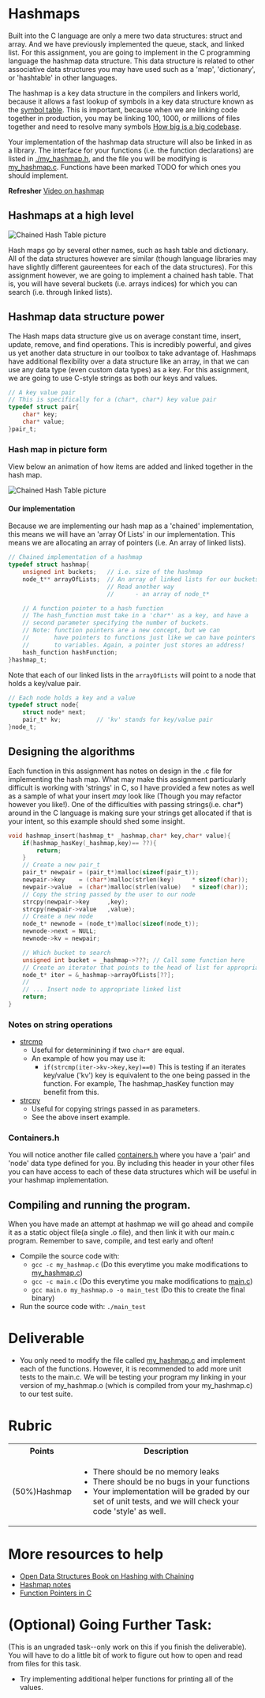 # Hashmaps

Built into the C language are only a mere two data structures: struct and array. And we have previously implemented the queue, stack, and linked list. For this assignment, you are going to implement in the C programming language the hashmap data structure. This data structure is related to other associative data structures you may have used such as a 'map', 'dictionary', or 'hashtable' in other languages.

The hashmap is a key data structure in the compilers and linkers world, because it allows a fast lookup of symbols in a key data structure known as the [symbol table](https://en.wikipedia.org/wiki/Symbol_table). This is important, because when we are linking code together in production, you may be linking 100, 1000, or millions of files together and need to resolve many symbols [How big is a big codebase](https://www.freecodecamp.org/news/the-biggest-codebases-in-history-a128bb3eea73/).

Your implementation of the hashmap data structure will also be linked in as a library. The interface for your functions (i.e. the function declarations) are listed in [./my_hashmap.h](./my_hashmap.h), and the file you will be modifying is [my_hashmap.c](./my_hashmap.c). Functions have been marked TODO for which ones you should implement.

**Refresher** [Video on hashmap](https://www.youtube.com/watch?v=shs0KM3wKv8)

## Hashmaps at a high level

<img src="./../media/hashtable.png" alt="Chained Hash Table picture">

Hash maps go by several other names, such as hash table and dictionary. All of the data structures however are similar (though language libraries may have slightly different gaureentees for each of the data structures). For this assignment however, we are going to implement a chained hash table. That is, you will have several buckets (i.e. arrays indices) for which you can search (i.e. through linked lists).

## Hashmap data structure power

The Hash maps data structure give us on average constant time, insert, update, remove, and find operations. This is incredibly powerful, and gives us yet another data structure in our toolbox to take advantage of. Hashmaps have additional flexibility over a data structure like an array, in that we can use any data type (even custom data types) as a key. For this assignment, we are going to use C-style strings as both our keys and values.

```c
// A key value pair
// This is specifically for a (char*, char*) key value pair
typedef struct pair{
    char* key;
    char* value;
}pair_t;
```

### Hash map in picture form

View below an animation of how items are added and linked together in the hash map.

<img src="./../media/animated.gif" alt="Chained Hash Table picture">

#### Our implementation

Because we are implementing our hash map as a 'chained' implementation, this means we will have an 'array Of Lists' in our implementation. This means we are allocating an array of pointers (i.e. An array of linked lists).

```c
// Chained implementation of a hashmap
typedef struct hashmap{
    unsigned int buckets;   // i.e. size of the hashmap
    node_t** arrayOfLists;  // An array of linked lists for our buckets
                            // Read another way
                            //      - an array of node_t*

    // A function pointer to a hash function
    // The hash_function must take in a 'char*' as a key, and have a
    // second parameter specifying the number of buckets.
    // Note: function pointers are a new concept, but we can
    //       have pointers to functions just like we can have pointers
    //       to variables. Again, a pointer just stores an address!
    hash_function hashFunction;
}hashmap_t;
```

Note that each of our linked lists in the `arrayOfLists` will point to a node that holds a key/value pair.

```c
// Each node holds a key and a value
typedef struct node{
    struct node* next;
    pair_t* kv;          // 'kv' stands for key/value pair
}node_t;
```

## Designing the algorithms

Each function in this assignment has notes on design in the .c file for implementing the hash map. What may make this assignment particularly difficult is working with 'strings' in C, so I have provided a few notes as well as a sample of what your insert *may* look like (Though you may refactor however you like!). One of the difficulties with passing strings(i.e. char*) around in the C language is making sure your strings get allocated if that is your intent, so this example should shed some insight.

```c
void hashmap_insert(hashmap_t* _hashmap,char* key,char* value){
    if(hashmap_hasKey(_hashmap,key)== ??){
        return;
    }
    // Create a new pair_t
    pair_t* newpair = (pair_t*)malloc(sizeof(pair_t));
    newpair->key    = (char*)malloc(strlen(key)     * sizeof(char));
    newpair->value  = (char*)malloc(strlen(value)   * sizeof(char));
    // Copy the string passed by the user to our node
    strcpy(newpair->key     ,key); 
    strcpy(newpair->value   ,value); 
    // Create a new node
    node_t* newnode = (node_t*)malloc(sizeof(node_t));
    newnode->next = NULL;
    newnode->kv = newpair;

    // Which bucket to search
    unsigned int bucket = _hashmap->???; // Call some function here
    // Create an iterator that points to the head of list for appropriate bucket
    node_t* iter = &_hashmap->arrayOfLists[??];
    //
    // ... Insert node to appropriate linked list
    return;
}
```

### Notes on string operations

- [strcmp](https://www.tutorialspoint.com/c_standard_library/c_function_strcmp)
    - Useful for determinining if two `char*` are equal.
    - An example of how you may use it: 
        - `if(strcmp(iter->kv->key,key)==0)` This is testing if an iterates key/value ('kv') key is equivalent to the one being passed in the function. For example, The hashmap_hasKey function may benefit from this.
- [strcpy](https://www.tutorialspoint.com/c_standard_library/c_function_strcpy)
    - Useful for copying strings passed in as parameters.
    - See the above insert example.

### Containers.h

You will notice another file called [containers.h](./containers.h) where you have a 'pair' and 'node' data type defined for you. By including this header in your other files you can have access to each of these data structures which will be useful in your hashmap implementation.

## Compiling and running the program.

When you have made an attempt at hashmap we will go ahead and compile it as a static object file(a single .o file), and then link it with our main.c program. Remember to save, compile, and test early and often!

* Compile the source code with:
    * `gcc -c my_hashmap.c` (Do this everytime you make modifications to [my_hashmap.c](./my_hashmap.c))
    * `gcc -c main.c` (Do this everytime you make modifications to [main.c](./main.c))
    * `gcc main.o my_hashmap.o -o main_test` (Do this to create the final binary)
* Run the source code with: `./main_test`

# Deliverable

- You only need to modify the file called [my_hashmap.c](./my_hashmap.c) and implement each of the functions. However, it is recommended to add more unit tests to the main.c. We will be testing your program my linking in your version of my_hashmap.o (which is compiled from your my_hashmap.c) to our test suite.
  
# Rubric
   
<table>
  <tbody>
    <tr>
      <th>Points</th>
      <th align="center">Description</th>
    </tr>
    <tr>
      <td>(50%)Hashmap</td>
      <td align="left"><ul><li>There should be no memory leaks</li><li>There should be no bugs in your functions</li><li>Your implementation will be graded by our set of unit tests, and we will check your code 'style' as well.</li></ul></td>
    </tr>
 
  </tbody>
</table> 

# More resources to help

- [Open Data Structures Book on Hashing with Chaining](https://opendatastructures.org/ods-cpp/5_1_Hashing_with_Chaining.html)
- [Hashmap notes](https://www.inf.ed.ac.uk/teaching/courses/inf2b/algnotes/note04.pdf)
- [Function Pointers in C](https://cs.nyu.edu/courses/spring12/CSCI-GA.3033-014/Assignment1/function_pointers.html)

# (Optional) Going Further Task:

(This is an ungraded task--only work on this if you finish the deliverable). You will have to do a little bit of work to figure out how to open and read from files for this task.

- Try implementing additional helper functions for printing all of the values.
